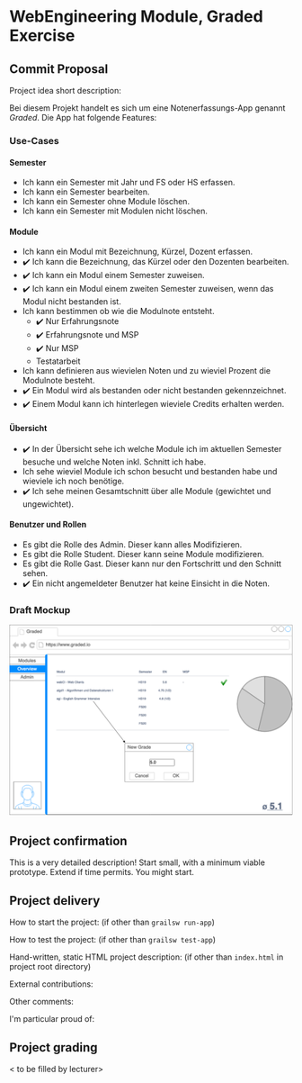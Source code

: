 # WebEngineering Module, Graded Exercise

## Commit Proposal

Project idea short description: 

Bei diesem Projekt handelt es sich um eine Notenerfassungs-App genannt *Graded*.
Die App hat folgende Features:

### Use-Cases
#### Semester
- Ich kann ein Semester mit Jahr und FS oder HS erfassen.
- Ich kann ein Semester bearbeiten.
- Ich kann ein Semester ohne Module löschen.
- Ich kann ein Semester mit Modulen nicht löschen.
#### Module
- Ich kann ein Modul mit Bezeichnung, Kürzel, Dozent erfassen.
- ✔️ Ich kann die Bezeichnung, das Kürzel oder den Dozenten bearbeiten.
- ✔️ Ich kann ein Modul einem Semester zuweisen.
- ✔️ Ich kann ein Modul einem zweiten Semester zuweisen, wenn das Modul nicht bestanden ist.
- Ich kann bestimmen ob wie die Modulnote entsteht.
  - ✔️ Nur Erfahrungsnote
  - ✔️ Erfahrungsnote und MSP
  - ✔️ Nur MSP
  - Testatarbeit
- Ich kann definieren aus wievielen Noten und zu wieviel Prozent die Modulnote besteht.
- ✔️ Ein Modul wird als bestanden oder nicht bestanden gekennzeichnet.
- ✔️ Einem Modul kann ich hinterlegen wieviele Credits erhalten werden.
#### Übersicht
- ✔️ In der Übersicht sehe ich welche Module ich im aktuellen Semester besuche und welche Noten inkl. Schnitt ich habe.
- Ich sehe wieviel Module ich schon besucht und bestanden habe und wieviele ich noch benötige.
- ✔️ Ich sehe meinen Gesamtschnitt über alle Module (gewichtet und ungewichtet).
#### Benutzer und Rollen
- Es gibt die Rolle des Admin. Dieser kann alles Modifizieren.
- Es gibt die Rolle Student. Dieser kann seine Module modifizieren.
- Es gibt die Rolle Gast. Dieser kann nur den Fortschritt und den Schnitt sehen.
- ✔️ Ein nicht angemeldeter Benutzer hat keine Einsicht in die Noten.

### Draft Mockup
![mockup](mockup.png)
## Project confirmation

This is a very detailed description! Start small, with a minimum viable prototype. Extend if time permits.
You might start.

## Project delivery <to be filled by student>

How to start the project: (if other than `grailsw run-app`)

How to test the project:  (if other than `grailsw test-app`)

Hand-written, static HTML 
project description:      (if other than `index.html` in project root directory)

External contributions:

Other comments: 

I'm particular proud of:


## Project grading 

< to be filled by lecturer>
